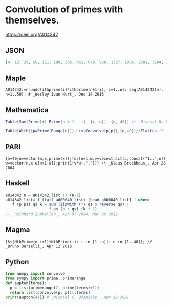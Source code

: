 # Convolution of primes with themselves\.
https://oeis.org/A014342
## JSON
```JSON
[4, 12, 29, 58, 111, 188, 305, 462, 679, 968, 1337, 1806, 2391, 3104, 3953, 4978, 6175, 7568, 9185, 11030, 13143, 15516, 18177, 21150, 24471, 28152, 32197, 36678, 41543, 46828, 52621, 58874, 65659, 73000, 80949, 89462, 98631, 108396, 118869, 130102, 142071]
```
## Maple
```Maple
A014342:=n->add(ithprime(i)*ithprime(n+1-i), i=1..n): seq(A014342(n), n=1..50); # _Wesley Ivan Hurt_, Dec 14 2016
```
## Mathematica
```Mathematica
Table[Sum[Prime[i] Prime[n + 1 - i], {i, n}], {n, 40}] (* _Michael De Vlieger_, Dec 13 2016 *)
```
```Mathematica
Table[With[{p=Prime[Range[n]]},ListConvolve[p,p]],{n,40}]//Flatten (* _Harvey P. Dale_, May 03 2018 *)
```
## PARI
```PARI
{m=40;u=vector(m,x,prime(x));for(n=1,m,v=vecextract(u,concat("1..",n)); w=vector(n,x,u[n+1-x]);print1(v*w~,","))} \\ _Klaus Brockhaus_, Apr 28 2004
```
## Haskell
```Haskell
a014342 n = a014342_list !! (n-1)
a014342_list= f (tail a000040_list) [head a000040_list] 1 where
   f (p:ps) qs k = sum (zipWith (*) qs $ reverse qs) :
                   f ps (p : qs) (k + 1)
-- _Reinhard Zumkeller_, Apr 07 2014, Mar 08 2012
```
## Magma
```Magma
[&+[NthPrime(n-i+1)*NthPrime(i): i in [1..n]]: n in [1..40]]; // _Bruno Berselli_, Apr 12 2016
```
## Python
```Python
from numpy import convolve
from sympy import prime, primerange
def aupton(terms):
  p = list(primerange(2, prime(terms)+1))
  return list(convolve(p, p))[:terms]
print(aupton(41)) # _Michael S. Branicky_, Apr 12 2021
```
